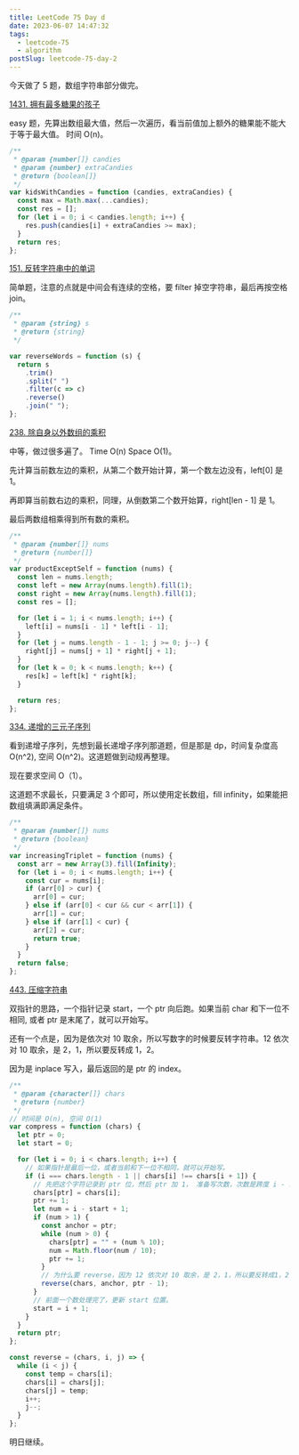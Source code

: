 ```yaml
---
title: LeetCode 75 Day d
date: 2023-06-07 14:47:32
tags:
  - leetcode-75
  - algorithm
postSlug: leetcode-75-day-2
---
```


今天做了 5 题，数组字符串部分做完。

[1431. 拥有最多糖果的孩子](https://leetcode.cn/problems/kids-with-the-greatest-number-of-candies/description/?envType=study-plan-v2&envId=leetcode-75)

easy 题，先算出数组最大值，然后一次遍历，看当前值加上额外的糖果能不能大于等于最大值。 时间 O(n)。

```js
/**
 * @param {number[]} candies
 * @param {number} extraCandies
 * @return {boolean[]}
 */
var kidsWithCandies = function (candies, extraCandies) {
  const max = Math.max(...candies);
  const res = [];
  for (let i = 0; i < candies.length; i++) {
    res.push(candies[i] + extraCandies >= max);
  }
  return res;
};
```

[151. 反转字符串中的单词](https://leetcode.cn/problems/reverse-words-in-a-string/description/?envType=study-plan-v2&envId=leetcode-75)

简单题，注意的点就是中间会有连续的空格，要 filter 掉空字符串，最后再按空格 join。

```js
/**
 * @param {string} s
 * @return {string}
 */

var reverseWords = function (s) {
  return s
    .trim()
    .split(" ")
    .filter(c => c)
    .reverse()
    .join(" ");
};
```

[238. 除自身以外数组的乘积](https://leetcode.cn/problems/product-of-array-except-self/description/?envType=study-plan-v2&envId=leetcode-75)

中等，做过很多遍了。 Time O(n) Space O(1)。

先计算当前数左边的乘积，从第二个数开始计算，第一个数左边没有，left[0] 是 1。

再即算当前数右边的乘积，同理，从倒数第二个数开始算，right[len - 1] 是 1。

最后两数组相乘得到所有数的乘积。

```js
/**
 * @param {number[]} nums
 * @return {number[]}
 */
var productExceptSelf = function (nums) {
  const len = nums.length;
  const left = new Array(nums.length).fill(1);
  const right = new Array(nums.length).fill(1);
  const res = [];

  for (let i = 1; i < nums.length; i++) {
    left[i] = nums[i - 1] * left[i - 1];
  }
  for (let j = nums.length - 1 - 1; j >= 0; j--) {
    right[j] = nums[j + 1] * right[j + 1];
  }
  for (let k = 0; k < nums.length; k++) {
    res[k] = left[k] * right[k];
  }

  return res;
};
```

[334. 递增的三元子序列](https://leetcode.cn/problems/increasing-triplet-subsequence/description/?envType=study-plan-v2&envId=leetcode-75)

看到递增子序列，先想到最长递增子序列那道题，但是那是 dp，时间复杂度高 O(n^2), 空间 O(n^2)。这道题做到动规再整理。

现在要求空间 O（1）。

这道题不求最长，只要满足 3 个即可，所以使用定长数组，fill infinity，如果能把数组填满即满足条件。

```js
/**
 * @param {number[]} nums
 * @return {boolean}
 */
var increasingTriplet = function (nums) {
  const arr = new Array(3).fill(Infinity);
  for (let i = 0; i < nums.length; i++) {
    const cur = nums[i];
    if (arr[0] > cur) {
      arr[0] = cur;
    } else if (arr[0] < cur && cur < arr[1]) {
      arr[1] = cur;
    } else if (arr[1] < cur) {
      arr[2] = cur;
      return true;
    }
  }
  return false;
};
```

[443. 压缩字符串](https://leetcode.cn/problems/string-compression/description/?envType=study-plan-v2&envId=leetcode-75)

双指针的思路，一个指针记录 start，一个 ptr 向后跑。如果当前 char 和下一位不相同, 或者 ptr 是末尾了，就可以开始写。

还有一个点是，因为是依次对 10 取余，所以写数字的时候要反转字符串。12 依次对 10 取余，是 2，1，所以要反转成 1，2。

因为是 inplace 写入，最后返回的是 ptr 的 index。

```js
/**
 * @param {character[]} chars
 * @return {number}
 */
// 时间是 O(n), 空间 O(1)
var compress = function (chars) {
  let ptr = 0;
  let start = 0;

  for (let i = 0; i < chars.length; i++) {
    // 如果指针是最后一位，或者当前和下一位不相同，就可以开始写。
    if (i === chars.length - 1 || chars[i] !== chars[i + 1]) {
      // 先把这个字符记录到 ptr 位，然后 ptr 加 1， 准备写次数，次数是跨度 i - start + 1
      chars[ptr] = chars[i];
      ptr += 1;
      let num = i - start + 1;
      if (num > 1) {
        const anchor = ptr;
        while (num > 0) {
          chars[ptr] = "" + (num % 10);
          num = Math.floor(num / 10);
          ptr += 1;
        }
        // 为什么要 reverse，因为 12 依次对 10 取余，是 2，1，所以要反转成1，2
        reverse(chars, anchor, ptr - 1);
      }
      // 前面一个数处理完了，更新 start 位置。
      start = i + 1;
    }
  }
  return ptr;
};

const reverse = (chars, i, j) => {
  while (i < j) {
    const temp = chars[i];
    chars[i] = chars[j];
    chars[j] = temp;
    i++;
    j--;
  }
};
```

明日继续。
